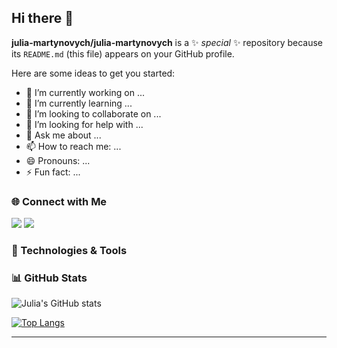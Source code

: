 ## Hi there 👋


**julia-martynovych/julia-martynovych** is a ✨ _special_ ✨ repository because its `README.md` (this file) appears on your GitHub profile.

Here are some ideas to get you started:

- 🔭 I’m currently working on ...
- 🌱 I’m currently learning ...
- 👯 I’m looking to collaborate on ...
- 🤔 I’m looking for help with ...
- 💬 Ask me about ...
- 📫 How to reach me: ...
- 😄 Pronouns: ...
- ⚡ Fun fact: ...

### 🌐 Connect with Me
<div>
  <a href="https://www.linkedin.com/in/martynovych" target="_blank"><img src="https://img.shields.io/badge/-LinkedIn-%230077B5?style=for-the-badge&logo=linkedin&logoColor=white" target="_blank"></a>
  <a href="mailto:martynovych.julia@gmail.com"><img src="https://img.shields.io/badge/-Gmail-%23333?style=for-the-badge&logo=gmail&logoColor=white" target="_blank"></a>
</div>

### 🧰 Technologies & Tools

### 📊 GitHub Stats
![Julia's GitHub stats](https://github-readme-stats.vercel.app/api?username=julia-martynovych&show_icons=true&theme=dracula)

[![Top Langs](https://github-readme-stats.vercel.app/api/top-langs/?username=julia-martynovych&layout=compact&theme=dracula)](https://github.com/lukas-burda/github-readme-stats)

---
